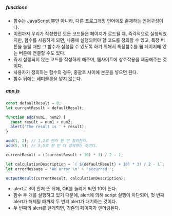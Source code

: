 ##### functions

- 함수는 JavaScript  뿐만 아니라, 다른 프로그래밍 언어에도 존재하는 언어구성이다.
- 이전까지 우리가 작성했던 모든 코드들은 페이지가 로드될 떄, 즉각적으로 실행되었지만, 함수를 사용하게 되면, 나중에 실행되어야 할 코드를 정의할 수 있고, 특정 버튼을 눌릴 때만 그 함수가 실행될 수 있도록 하기 위해서 특정함수를 웹 페이지에 있는 버튼에 연결할 수도 있다.
- 즉시 실행되지 않는 코드를 작성하게 해주며, 웹사이트에 상호작용을 제공해주는 것이다. 
- 사용자가 정의하는 함수의 경우, 중괄호 사이에 본문을 넣으면 된다.
- 함수 뒤에는 세미콜론을 넣지 않는다.

##### app.js

```js
const defaultResult = 0;
let currentResult = defaultResult;

function add(num1, num2) {
  const result = num1 + num2;
  alert('The result is ' + result);
}

add(1, 2); // 1,2로 먼저 한 번 정의한다.
add(5, 5); // 5,5로 한 번 더 정의하는 것이다.

currentResult = ((currentResult + 10) * 3) / 2 - 1;

let calculationDescription = `( ${defaultResult} + 10) * 3) / 2 - 1`;
let errorMessage = 'An error \n' + 'occurred!';

outputResult(currentResult, calculationDescription);

```

- alert로 3이 먼저 뜬 뒤에, OK를 눌리게 되면 10이 뜬다.
- 함수 두 개를 실행하고 있기 때문에, alert에 의해 script 실행이 차단되어, 첫 번째 alert가 해제될 때까지 두 번쨰 alert가 대기하는 것이다.
- 두 번째의 alert를 닫게되면, 기존의 페이지가 렌더링된다.